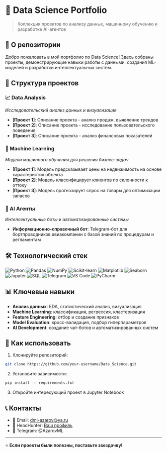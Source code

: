 # 🔢 Data Science Portfolio

> Коллекция проектов по анализу данных, машинному обучению и разработке AI-агентов

## 🎯 О репозитории

Добро пожаловать в мой портфолио по Data Science! Здесь собраны проекты, демонстрирующие навыки работы с данными, создания ML-моделей и разработки интеллектуальных систем.

## 📁 Структура проектов

### 📈 Data Analysis
*Исследовательский анализ данных и визуализация*

- **[Проект 1]**: Описание проекта - анализ продаж, выявление трендов
- **[Проект 2]**: Описание проекта - исследование пользовательского поведения  
- **[Проект 3]**: Описание проекта - анализ финансовых показателей

### 🤖 Machine Learning
*Модели машинного обучения для решения бизнес-задач*

- **[Проект 1]**: Модель предсказывает цены на недвижимость на основе характеристик объекта
- **[Проект 2]**: Модель классифицирует клиентов по склонности к оттоку
- **[Проект 3]**: Модель прогнозирует спрос на товары для оптимизации запасов

### 🤖 AI Агенты
*Интеллектуальные боты и автоматизированные системы*

- **Информационно-справочный бот**: Telegram-бот для бортпроводников авиакомпании с базой знаний по процедурам и регламентам

## 🛠 Технологический стек

![Python](https://img.shields.io/badge/Python-3776AB?style=for-the-badge&logo=python&logoColor=white)
![Pandas](https://img.shields.io/badge/Pandas-150458?style=for-the-badge&logo=pandas&logoColor=white)
![NumPy](https://img.shields.io/badge/NumPy-013243?style=for-the-badge&logo=numpy&logoColor=white)
![Scikit-learn](https://img.shields.io/badge/Scikit--learn-F7931E?style=for-the-badge&logo=scikit-learn&logoColor=white)
![Matplotlib](https://img.shields.io/badge/Matplotlib-11557c?style=for-the-badge)
![Seaborn](https://img.shields.io/badge/Seaborn-3776AB?style=for-the-badge)
![Jupyter](https://img.shields.io/badge/Jupyter-F37626?style=for-the-badge&logo=jupyter&logoColor=white)
![SQL](https://img.shields.io/badge/SQL-4479A1?style=for-the-badge&logo=postgresql&logoColor=white)
![Telegram](https://img.shields.io/badge/Telegram-2CA5E0?style=for-the-badge&logo=telegram&logoColor=white)
![VS Code](https://img.shields.io/badge/VS%20Code-007ACC?style=for-the-badge&logo=visual-studio-code&logoColor=white)
![PyCharm](https://img.shields.io/badge/PyCharm-000000?style=for-the-badge&logo=pycharm&logoColor=white)


## 📊 Ключевые навыки

- **Анализ данных**: EDA, статистический анализ, визуализация
- **Machine Learning**: классификация, регрессия, кластеризация
- **Feature Engineering**: отбор и создание признаков
- **Model Evaluation**: кросс-валидация, подбор гиперпараметров
- **AI Development**: создание чат-ботов и автоматизированных систем

## 🚀 Как использовать

1. Клонируйте репозиторий:
```bash
git clone https://github.com/your-username/Data_Science.git
```

2. Установите зависимости:
```bash
pip install -r requirements.txt
```

3. Откройте интересующий проект в Jupyter Notebook

## 📞 Контакты

- 📧 Email: dmi-azarov@ya.ru
- 💼 HeadHunter: [Ваш профиль](https://hh.ru/resume/your-id)
- 📱 Telegram: @AzarovML

---

⭐ **Если проекты были полезны, поставьте звездочку!**
